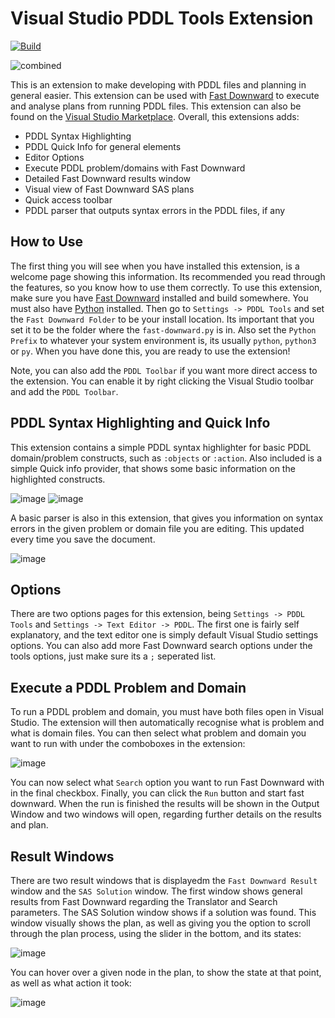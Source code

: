 # Visual Studio PDDL Tools Extension
[![Build](https://github.com/kris701/PDDLTools/actions/workflows/dotnet.yml/badge.svg)](https://github.com/kris701/PDDLTools/actions/workflows/dotnet.yml)

![combined](https://github.com/kris701/PDDLTools/assets/22596587/b9ec7c1c-6064-46b1-a4f9-48aee036f160)

This is an extension to make developing with PDDL files and planning in general easier.
This extension can be used with [Fast Downward](https://www.fast-downward.org/) to execute and analyse plans from running PDDL files.
This extension can also be found on the [Visual Studio Marketplace](https://marketplace.visualstudio.com/items?itemName=KristianSkovJohansen.pddltools).
Overall, this extensions adds:
* PDDL Syntax Highlighting
* PDDL Quick Info for general elements
* Editor Options
* Execute PDDL problem/domains with Fast Downward
* Detailed Fast Downward results window
* Visual view of Fast Downward SAS plans
* Quick access toolbar
* PDDL parser that outputs syntax errors in the PDDL files, if any

## How to Use
The first thing you will see when you have installed this extension, is a welcome page showing this information.
Its recommended you read through the features, so you know how to use them correctly.
To use this extension, make sure you have [Fast Downward](https://www.fast-downward.org/) installed and build somewhere. You must also have [Python](https://www.python.org/) installed.
Then go to `Settings -> PDDL Tools` and set the `Fast Downward Folder` to be your install location. Its important that you set it to be the folder where the `fast-downward.py` is in.
Also set the `Python Prefix` to whatever your system environment is, its usually `python`, `python3` or `py`.
When you have done this, you are ready to use the extension!

Note, you can also add the `PDDL Toolbar` if you want more direct access to the extension. You can enable it by right clicking the Visual Studio toolbar and add the `PDDL Toolbar`.

## PDDL Syntax Highlighting and Quick Info
This extension contains a simple PDDL syntax highlighter for basic PDDL domain/problem constructs, such as `:objects` or `:action`.
Also included is a simple Quick info provider, that shows some basic information on the highlighted constructs.

![image](https://github.com/kris701/PDDLTools/assets/22596587/3d00388c-af64-4441-9066-c0c7ccf84dbf)
![image](https://github.com/kris701/PDDLTools/assets/22596587/7b014c17-18e8-468d-b823-9532719d0d00)

A basic parser is also in this extension, that gives you information on syntax errors in the given problem or domain file you are editing. This updated every time you save the document.

![image](https://github.com/kris701/PDDLTools/assets/22596587/b13132b8-bed4-4d7a-86a9-f6fee863e5d7)

## Options
There are two options pages for this extension, being `Settings -> PDDL Tools` and `Settings -> Text Editor -> PDDL`.
The first one is fairly self explanatory, and the text editor one is simply default Visual Studio settings options.
You can also add more Fast Downward search options under the tools options, just make sure its a `;` seperated list.

## Execute a PDDL Problem and Domain
To run a PDDL problem and domain, you must have both files open in Visual Studio. The extension will then automatically recognise what is problem and what is domain files.
You can then select what problem and domain you want to run with under the comboboxes in the extension:

![image](https://github.com/kris701/PDDLTools/assets/22596587/e1346a45-04ad-4f25-8eda-6a7059f777b7)

You can now select what `Search` option you want to run Fast Downward with in the final checkbox.
Finally, you can click the `Run` button and start fast downward. When the run is finished the results will be shown in the Output Window and two windows will open, regarding further details on the results and plan.

## Result Windows
There are two result windows that is displayedm the `Fast Downward Result` window and the `SAS Solution` window.
The first window shows general results from Fast Downward regarding the Translator and Search parameters.
The SAS Solution window shows if a solution was found.
This window visually shows the plan, as well as giving you the option to scroll through the plan process, using the slider in the bottom, and its states:

![image](https://github.com/kris701/PDDLTools/assets/22596587/a2e73cba-c61f-4929-9fb9-3063c140ad30)

You can hover over a given node in the plan, to show the state at that point, as well as what action it took:

![image](https://github.com/kris701/PDDLTools/assets/22596587/3de28ae5-dd21-4c64-8192-488bc8b02a74)


